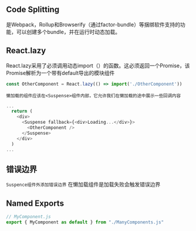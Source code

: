 ## Code Splitting

是Webpack，Rollup和Browserify（通过factor-bundle）等捆绑软件支持的功能，可以创建多个bundle，并在运行时动态加载。

## React.lazy


React.lazy采用了必须调用动态import（）的函数。这必须返回一个Promise，该Promise解析为一个带有default导出的模块组件
```js
const OtherComponent = React.lazy(() => import('./OtherComponent'))
```

`懒加载的组件应该在<Suspense>组件内部，它允许我们在懒加载的途中展示一些回调内容`

```js
...
  return (
    <div>
      <Suspense fallback={<div>Loading...</div>}>
        <OtherComponent />
      </Suspense>
    </div>
  )
...
```

## 错误边界

`Suspence组件外添加错误边界` 在懒加载组件是加载失败会触发错误边界

## Named Exports

```js
// MyComponent.js
export { MyComponent as default } from "./ManyComponents.js"
```